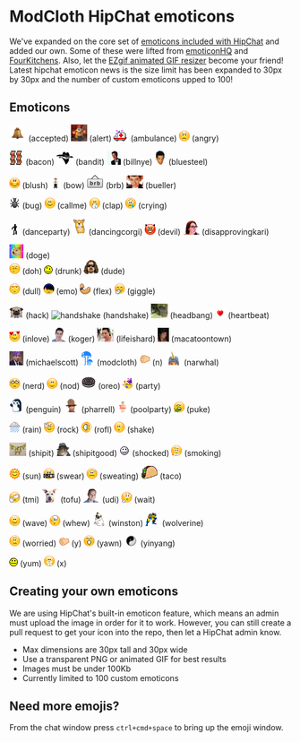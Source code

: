 # ModCloth HipChat emoticons

We've expanded on the core set of [emoticons included with HipChat](http://hipchat-emoticons.nyh.name) and added our own.
Some of these were lifted from [emoticonHQ](http://emoticonhq.com/skypeemoticons.html) and [FourKitchens](https://github.com/fourkitchens/hipchat-emoticons).
Also, let the [EZgif animated GIF resizer](http://ezgif.com/resize) become your friend!
Latest hipchat emoticon news is the size limit has been expanded to 30px by 30px and the number of custom emoticons upped to 100!

## Emoticons

![accepted](src/accepted.gif) (accepted)
![alert](src/alert.gif) (alert)
![ambulance](src/ambulance.gif) (ambulance)
![angry](src/angry.gif) (angry)

![bacon](src/bacon.png) (bacon)
![bandit](src/bandit.png) (bandit)
![billnye](src/billnye.jpg) (billnye)
![bluesteel](src/bluesteel.png) (bluesteel)

![blush](src/blush.gif) (blush)
![bow](src/bow.gif) (bow)
![brb](src/brb.png) (brb)
![bueller](src/bueller.png) (bueller)

![bug](src/bug.gif) (bug)
![callme](src/callme.gif) (callme)
![clap](src/clap.gif) (clap)
![crying](src/crying.gif) (crying)

![danceparty](src/danceparty.gif) (danceparty)
![dancingcorgi](src/dancingcorgi.gif) (dancingcorgi)
![devil](src/devil.gif) (devil)
![disapprovingkari](src/disapprovingkari.png) (disapprovingkari)

![doge](src/doge.gif) (doge)\
![doh](src/doh.gif) (doh)
![drunk](src/drunk.gif) (drunk)
![dude](src/dude.png) (dude)

![dull](src/dull.gif) (dull)
![emo](src/emo.gif) (emo)
![flex](src/flex.gif) (flex)
![giggle](src/giggle.gif) (giggle)

![hack](src/hack.png) (hack)
![handshake](src/handshake.png) (handshake)
![headbang](src/headbang.gif) (headbang)
![heartbeat](src/heartbeat.gif) (heartbeat)

![inlove](src/inlove.gif) (inlove)
![koger](src/koger.png) (koger)
![lifeishard](src/lifeishard.png) (lifeishard)
![macatoontown](src/macatoontown.jpg) (macatoontown)

![michaelscott](src/michaelscott.png) (michaelscott)
![modcloth](src/modcloth.png) (modcloth)
![n](src/n.gif) (n)
![narwhal](src/narwhal.png) (narwhal)

![nerd](src/nerd.gif) (nerd)
![nod](src/nod.gif) (nod)
![oreo](src/oreo.png) (oreo)
![party](src/party.gif) (party)

![penguin](src/penguin.gif) (penguin)
![pharrell](src/pharrell.png) (pharrell)
![poolparty](src/poolparty.gif) (poolparty)
![puke](src/puke.gif) (puke)

![rain](src/rain.gif) (rain)
![rock](src/rock.gif) (rock)
![rofl](src/rofl.gif) (rofl)
![shake](src/shake.gif) (shake)

![shipit](src/shipit.jpg) (shipit)
![shipitgood](src/shipitgood.png) (shipitgood)
![shocked](src/shocked.gif) (shocked)
![smoking](src/smoking.gif) (smoking)

![sun](src/sun.gif) (sun)
![swear](src/swear.gif) (swear)
![sweating](src/sweating.gif) (sweating)
![taco](src/taco.png) (taco)

![tmi](src/tmi.gif) (tmi)
![tofu](src/tofu.png) (tofu)
![udi](src/udi.png) (udi)
![wait](src/wait.gif) (wait)

![wave](src/wave.gif) (wave)
![whew](src/whew.gif) (whew)
![winston](src/winston.png) (winston)
![wolverine](src/wolverine.gif) (wolverine)

![worried](src/worried.gif) (worried)
![y](src/y.gif) (y)
![yawn](src/yawn.gif) (yawn)
![yinyang](src/yinyang.gif) (yinyang)

![yum](src/yum.gif) (yum)
![x](src/x.gif) (x)

## Creating your own emoticons

We are using HipChat's built-in emoticon feature, which means an admin must upload the image in order for it to work. However, you can still create a pull request to get your icon into the repo, then let a HipChat admin know.

* Max dimensions are 30px tall and 30px wide
* Use a transparent PNG or animated GIF for best results
* Images must be under 100Kb
* Currently limited to 100 custom emoticons

## Need more emojis?

From the chat window press `ctrl+cmd+space` to bring up the emoji window.
